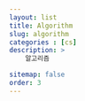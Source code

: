 ```yaml
---
layout: list
title: Algorithm
slug: algorithm
categories : [cs]
description: > 
    알고리즘

sitemap: false
order: 3
---
```

